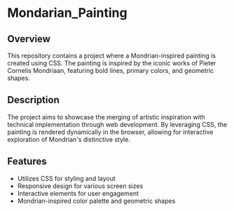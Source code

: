 # Mondarian_Painting
## Overview

This repository contains a project where a Mondrian-inspired painting is created using CSS. The painting is inspired by the iconic works of Pieter Cornelis Mondriaan, featuring bold lines, primary colors, and geometric shapes.

## Description

The project aims to showcase the merging of artistic inspiration with technical implementation through web development. By leveraging CSS, the painting is rendered dynamically in the browser, allowing for interactive exploration of Mondrian's distinctive style.

## Features

- Utilizes CSS for styling and layout
- Responsive design for various screen sizes
- Interactive elements for user engagement
- Mondrian-inspired color palette and geometric shapes
